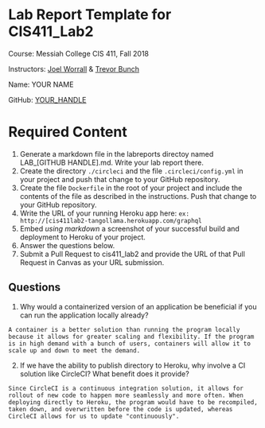 # Lab Report Template for CIS411_Lab2
Course: Messiah College CIS 411, Fall 2018

Instructors: [Joel Worrall](https://github.com/tangollama) & [Trevor Bunch](https://github.com/trevordbunch)

Name: YOUR NAME

GitHub: [YOUR_HANDLE](https://github.com/YOUR_HANDLE)

# Required Content

1. Generate a markdown file in the labreports directoy named LAB_[GITHUB HANDLE].md. Write your lab report there.
2. Create the directory ```./circleci``` and the file ```.circleci/config.yml``` in your project and push that change to your GitHub repository.
3. Create the file ```Dockerfile``` in the root of your project and include the contents of the file as described in the instructions. Push that change to your GitHub repository.
4. Write the URL of your running Heroku app here: ```ex: http://[cis411lab2-tangollama.herokuapp.com/graphql```
5. Embed _using markdown_ a screenshot of your successful build and deployment to Heroku of your project.
6. Answer the questions below.
7. Submit a Pull Request to cis411_lab2 and provide the URL of that Pull Request in Canvas as your URL submission.

## Questions
1. Why would a containerized version of an application be beneficial if you can run the application locally already?
~~~
A container is a better solution than running the program locally because it allows for greater scaling and flexibility. If the program is in high demand with a bunch of users, containers will allow it to scale up and down to meet the demand. 
~~~
2. If we have the ability to publish directory to Heroku, why involve a CI solution like CircleCI? What benefit does it provide?
~~~
Since CircleCI is a continuous integration solution, it allows for rollout of new code to happen more seamlessly and more often. When deploying directly to Heroku, the program would have to be recompiled, taken down, and overwritten before the code is updated, whereas CircleCI allows for us to update "continuously". 
~~~
